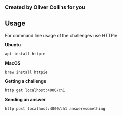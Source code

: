 
###  Created by Oliver Collins for you
##  Usage

For command line usage of the challenges use HTTPie

**Ubuntu**

```
apt install httpie

```

**MacOS**

```
brew install httpie

```

**Getting a challenge**

```
http get localhost:4000/ch1

```

**Sending an answer**

```
http post localhost:4000/ch1 answer=something

```
